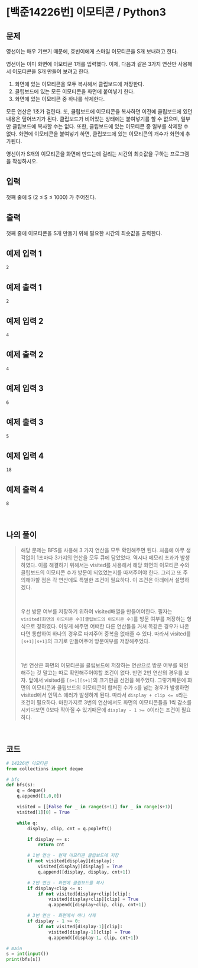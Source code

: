 # [백준14226번] 이모티콘 / Python3

## 문제

영선이는 매우 기쁘기 때문에, 효빈이에게 스마일 이모티콘을 S개 보내려고 한다.

영선이는 이미 화면에 이모티콘 1개를 입력했다. 이제, 다음과 같은 3가지 연산만 사용해서 이모티콘을 S개 만들어 보려고 한다.

1. 화면에 있는 이모티콘을 모두 복사해서 클립보드에 저장한다.
2. 클립보드에 있는 모든 이모티콘을 화면에 붙여넣기 한다.
3. 화면에 있는 이모티콘 중 하나를 삭제한다.

모든 연산은 1초가 걸린다. 또, 클립보드에 이모티콘을 복사하면 이전에 클립보드에 있던 내용은 덮어쓰기가 된다. 클립보드가 비어있는 상태에는 붙여넣기를 할 수 없으며, 일부만 클립보드에 복사할 수는 없다. 또한, 클립보드에 있는 이모티콘 중 일부를 삭제할 수 없다. 화면에 이모티콘을 붙여넣기 하면, 클립보드에 있는 이모티콘의 개수가 화면에 추가된다.

영선이가 S개의 이모티콘을 화면에 만드는데 걸리는 시간의 최솟값을 구하는 프로그램을 작성하시오.

## 입력

첫째 줄에 S (2 ≤ S ≤ 1000) 가 주어진다.

## 출력

첫째 줄에 이모티콘을 S개 만들기 위해 필요한 시간의 최솟값을 출력한다.

## 예제 입력 1 

```
2
```

## 예제 출력 1 

```
2
```

## 예제 입력 2 

```
4
```

## 예제 출력 2 

```
4
```

## 예제 입력 3 

```
6
```

## 예제 출력 3 

```
5
```

## 예제 입력 4 

```
18
```

## 예제 출력 4 

```
8
```

<br>

## 나의 풀이

> 해당 문제는 BFS를 사용해 3 가지 연산을 모두 확인해주면 된다. 처음에 아무 생각없이 1초마다 3가지의 연산을 모두 큐에 담았었다. 역시나 메모리 초과가 발생하였다. 이를 해결하기 위해서는 visited를 사용해서 해당 화면의 이모티콘 수와 클립보드의 이모티콘 수가 방문이 되었었는지를 따져주어야 한다. 그리고 또 주의해야할 점은 각 연산에도 특별한 조건이 필요하다. 이 조건은 아래에서 설명하겠다.
>
> <br>
>
> 우선 방문 여부를 저장하기 위하여 visited배열을 만들어야한다. 필자는 `visited[화면의 이모티콘 수][클립보드의 이모티콘 수]`를 방문 여부를 저장하는 형식으로 정하였다. 이렇게 해주면 어떠한 다른 연산들을 거쳐 똑같은 경우가 나온다면 통합하여 하나의 경우로 따져주어 중복을 없애줄 수 있다. 따라서 visited를 `[s+1][s+1]`의 크기로 만들어주어 방문여부를 저장해주었다.
>
> <br>
>
> 1번 연산은 화면의 이모티콘을 클립보드에 저장하는 연산으로 방문 여부를 확인해주는 것 말고는 따로 확인해주어야할 조건이 없다. 반면 2번 연산의 경우를 보자. 앞에서 visited를 `[s+1][s+1]`의 크기만큼 선언을 해주었다. 그렇기때문에 화면의 이모티콘과 클립보드의 이모티콘이 합쳐진 수가 s를 넘는 경우가 발생하면 visited에서 인덱스 에러가 발생하게 된다. 따라서 `display + clip <= s`라는 조건이 필요하다. 마찬가지로 3번의 연산에서도 화면의 이모티콘들을 1씩 감소를 시키다보면 0보다 작아질 수 있기때문에 `display - 1 >= 0`이라는 조건이 필요하다.

<br>

## 코드

```python
# 14226번 이모티콘
from collections import deque

# bfs
def bfs(s):
    q = deque()
    q.append([1,0,0])

    visited = [[False for _ in range(s+1)] for _ in range(s+1)]
    visited[1][0] = True

    while q:
        display, clip, cnt = q.popleft()

        if display == s:
            return cnt

        # 1번 연산 - 현재 이모티콘 클립보드에 저장
        if not visited[display][display]:
            visited[display][display] = True
            q.append([display, display, cnt+1])

        # 2번 연산 - 화면에 클립보드를 복사
        if display+clip <= s:
            if not visited[display+clip][clip]:
                visited[display+clip][clip] = True
                q.append([display+clip, clip, cnt+1])

        # 3번 연산 - 화면에서 하나 삭제
        if display - 1 >= 0:
            if not visited[display-1][clip]:
                visited[display-1][clip] = True
                q.append([display-1, clip, cnt+1])

# main
s = int(input())
print(bfs(s))

```

